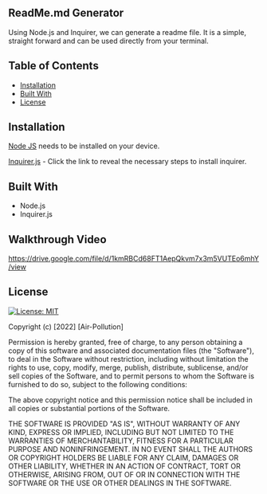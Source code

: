 
## ReadMe.md Generator


Using Node.js and Inquirer, we can generate a readme file. It is a simple, straight forward and can be used directly from your terminal.
## Table of Contents

- [Installation](#installation)
- [Built With](#built-with)
- [License](#license)

## Installation

[Node JS](https://nodejs.org/en/download/) needs to be installed on your device.

[Inquirer.js](https://www.npmjs.com/package/inquirer#installation) - Click the link to reveal the necessary steps to install inquirer. 


## Built With
 - Node.js
 - Inquirer.js

## Walkthrough Video
https://drive.google.com/file/d/1kmRBCd68FT1AepQkvm7x3m5VUTEo6mhY/view
## License

[![License: MIT](https://img.shields.io/badge/License-MIT-yellow.svg)](https://opensource.org/licenses/MIT) 

Copyright (c) [2022] [Air-Pollution]

Permission is hereby granted, free of charge, to any person obtaining a copy
of this software and associated documentation files (the "Software"), to deal
in the Software without restriction, including without limitation the rights
to use, copy, modify, merge, publish, distribute, sublicense, and/or sell
copies of the Software, and to permit persons to whom the Software is
furnished to do so, subject to the following conditions:

The above copyright notice and this permission notice shall be included in all
copies or substantial portions of the Software.

THE SOFTWARE IS PROVIDED "AS IS", WITHOUT WARRANTY OF ANY KIND, EXPRESS OR
IMPLIED, INCLUDING BUT NOT LIMITED TO THE WARRANTIES OF MERCHANTABILITY,
FITNESS FOR A PARTICULAR PURPOSE AND NONINFRINGEMENT. IN NO EVENT SHALL THE
AUTHORS OR COPYRIGHT HOLDERS BE LIABLE FOR ANY CLAIM, DAMAGES OR OTHER
LIABILITY, WHETHER IN AN ACTION OF CONTRACT, TORT OR OTHERWISE, ARISING FROM,
OUT OF OR IN CONNECTION WITH THE SOFTWARE OR THE USE OR OTHER DEALINGS IN THE
SOFTWARE.
